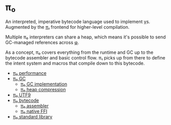# π₀
An interpreted, imperative bytecode language used to implement [γ](gamma.md)s. Augmented by the [π₁](pi1.md) frontend for higher-level compilation.

Multiple π₀ interpreters can share a heap, which means it's possible to send GC-managed references across [φ](phi.md).

As a concept, π₀ covers everything from the runtime and GC up to the bytecode assembler and basic control flow. π₁ picks up from there to define the intent system and macros that compile down to this bytecode.

+ [π₀ performance](pi0-performance.md)
+ [π₀ GC](pi0-gc.md)
  + [π₀ GC implementation](pi0-gc-impl.md)
  + [π₀ heap compression](pi0-heap-compression.md)
+ [π₀ UTF9](pi0-utf9.md)
+ [π₀ bytecode](pi0-bytecode.md)
  + [π₀ assembler](pi0-asm.md)
  + [π₀ native FFI](pi0-native-ffi.md)
+ [π₀ standard library](pi0-stdlib.md)
